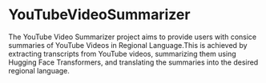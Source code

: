 # YouTubeVideoSummarizer
The YouTube Video Summarizer project aims to provide users with consice summaries of YouTube Videos in Regional Language.This is achieved by extracting transcripts from YouTube videos, summarizing them using Hugging Face Transformers, and translating the summaries into the desired regional language.
